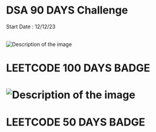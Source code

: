 <h1>DSA 90 DAYS Challenge</h1>
Start Date : 12/12/23


<br><img src="https://assets.leetcode.com/static_assets/marketing/2024-100-new.gif" alt="Description of the image">
<br>
<h1>LEETCODE 100 DAYS BADGE<h1/> 
 


<img src="https://assets.leetcode.com/static_assets/marketing/2024-50.gif" alt="Description of the image">
 <br>
<h1>LEETCODE 50 DAYS BADGE<h1/>



